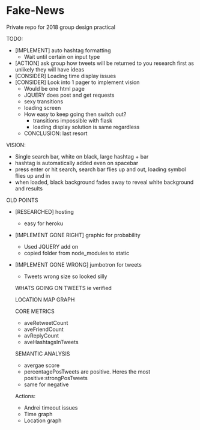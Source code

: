 # Fake-News
Private repo for 2018 group design practical

TODO:
- [IMPLEMENT] auto hashtag formatting
  - Wait until certain on input type
- [ACTION]    ask group how tweets will be returned to you
              research first as unlikely they will have ideas
- [CONSIDER]  Loading time display issues
- [CONSIDER]  Look into 1 pager to implement vision
  - Would be one html page
  - JQUERY does post and get requests
  - sexy transitions
  - loading screen
  - How easy to keep going then switch out?
    - transitions impossible with flask
    - loading display solution is same regardless
  - CONCLUSION: last resort

VISION:
- Single search bar, white on black, large hashtag + bar
- hashtag is automatically added even on spacebar
- press enter or hit search, search bar flies up and out, loading symbol flies up and in
- when loaded, black background fades away to reveal white background and results

OLD POINTS
- [RESEARCHED] hosting
  - easy for heroku
- [IMPLEMENT GONE RIGHT] graphic for probability
  - Used JQUERY add on
  - copied folder from node_modules to static
- [IMPLEMENT GONE WRONG] jumbotron for tweets
  - Tweets wrong size so looked silly

  WHATS GOING ON TWEETS ie verified
  <!-- TIME SERIES GRAPH -->
  LOCATION MAP GRAPH

  CORE METRICS
  - aveRetweetCount
  - aveFriendCount
  - avReplyCount
  - aveHashtagsInTweets

  SEMANTIC ANALYSIS
  - avergae score
  - percentagePosTweets are positive. Heres the most positive:strongPosTweets
  - same for negative

  Actions:
  - Andrei timeout issues
  - Time graph
  - Location graph
